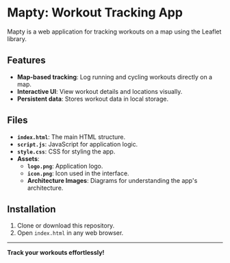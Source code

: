 
# Mapty: Workout Tracking App

Mapty is a web application for tracking workouts on a map using the Leaflet library.

## Features

- **Map-based tracking**: Log running and cycling workouts directly on a map.
- **Interactive UI**: View workout details and locations visually.
- **Persistent data**: Stores workout data in local storage.

## Files

- **`index.html`**: The main HTML structure.
- **`script.js`**: JavaScript for application logic.
- **`style.css`**: CSS for styling the app.
- **Assets**:
  - **`logo.png`**: Application logo.
  - **`icon.png`**: Icon used in the interface.
  - **Architecture Images**: Diagrams for understanding the app's architecture.

## Installation

1. Clone or download this repository.
2. Open `index.html` in any web browser.



---

**Track your workouts effortlessly!**
